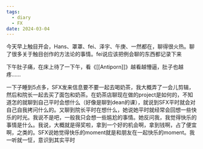 ```yaml
---
tags:
  - diary
  - FX
date: 2024-03-04
---
```

今天早上触目开会，Hans、罩罩、fei、泽宇、午庚、一然都在，聊得很火热。聊了很多关于触目创作的方法论的事情。fei说应该把例会聊的东西都记录下来

下午肚子痛，在床上待了一下午，看《[[Antiporn]]》越看越懵逼，肚子也越疼……

一下子睡到5点多，SFX发来信息要不要一起去喝奶茶，我大概弄了一会儿剪辑，然后和院长一起去买了面包和奶茶。在奶茶店聊现在做的project是如何的，不知道怎的就聊到自己平时会想什么（好像是聊到dean的课），就说到SFX平时就会对自己自我拷问什么的。又聊到院长平时在想什么，她说她平时就经常会回想一些快乐的时光。我说不是吧，一般我只会想一些尴尬的事情。她反问我，我觉得快乐的事情是什么。我说，大概就是得奖啦，拿到一个好的机会啊，拿到钱啊，占了便宜啊，之类的。SFX说她觉得快乐的moment就是和朋友在一起快乐的moment。我一听就一怔，意识到其实平时